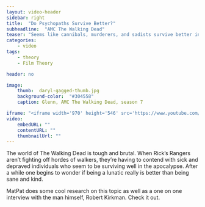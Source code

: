 ```yaml
---
layout: video-header
sidebar: right
title:  "Do Psychopaths Survive Better?"
subheadline:  "AMC The Walking Dead"
teaser: "Seems like cannibals, murderers, and sadists survive better in the world of the TWD than normal folks. But is it really true? "
categories:
    - video
tags:
    - theory
    - Film Theory

header: no

image:
    thumb:  daryl-gagged-thumb.jpg
    background-color:  "#304558"
    caption: Glenn, AMC The Walking Dead, season 7

iframe: "<iframe width='970' height='546' src='https://www.youtube.com/embed/uHxtDtZOgRA' frameborder='0' allowfullscreen></iframe>"
video:
    embedURL: ""
    contentURL: ""
    thumbnailUrl: ""    
---
```


The world of The Walking Dead is tough and brutal. When Rick’s Rangers aren’t fighting off hordes of walkers, they’re having to contend with sick and depraved individuals who seem to be surviving well in the apocalypse. After a while one begins to wonder if being a lunatic really is better than being sane and kind.

MatPat does some cool research on this topic as well as a one on one interview with the man himself, Robert Kirkman. Check it out.


